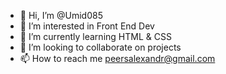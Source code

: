 - 👋 Hi, I’m @Umid085
- 👀 I’m interested in Front End Dev
- 🌱 I’m currently learning HTML & CSS
- 💞️ I’m looking to collaborate on projects
- 📫 How to reach me peersalexandr@gmail.com

<!---
Umid085/Umid085 is a ✨ special ✨ repository because its `README.md` (this file) appears on your GitHub profile.
You can click the Preview link to take a look at your changes.
--->

